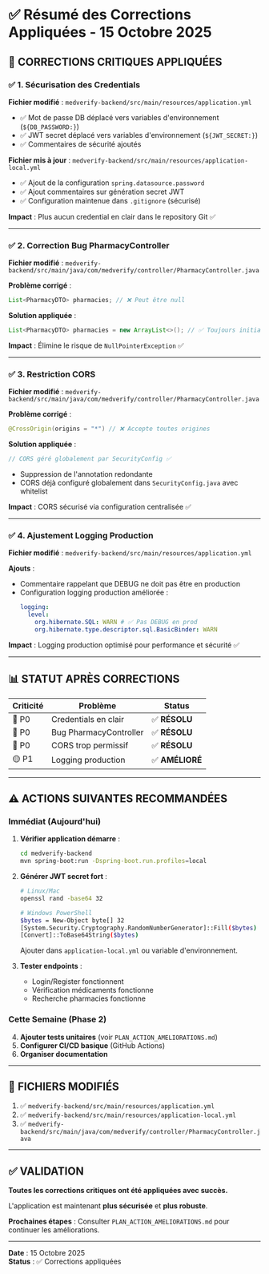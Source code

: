 # ✅ Résumé des Corrections Appliquées - 15 Octobre 2025

## 🔴 CORRECTIONS CRITIQUES APPLIQUÉES

### ✅ 1. Sécurisation des Credentials

**Fichier modifié** : `medverify-backend/src/main/resources/application.yml`

- ✅ Mot de passe DB déplacé vers variables d'environnement (`${DB_PASSWORD:}`)
- ✅ JWT secret déplacé vers variables d'environnement (`${JWT_SECRET:}`)
- ✅ Commentaires de sécurité ajoutés

**Fichier mis à jour** : `medverify-backend/src/main/resources/application-local.yml`

- ✅ Ajout de la configuration `spring.datasource.password`
- ✅ Ajout commentaires sur génération secret JWT
- ✅ Configuration maintenue dans `.gitignore` (sécurisé)

**Impact** : Plus aucun credential en clair dans le repository Git ✅

---

### ✅ 2. Correction Bug PharmacyController

**Fichier modifié** : `medverify-backend/src/main/java/com/medverify/controller/PharmacyController.java`

**Problème corrigé** :

```java
List<PharmacyDTO> pharmacies; // ❌ Peut être null
```

**Solution appliquée** :

```java
List<PharmacyDTO> pharmacies = new ArrayList<>(); // ✅ Toujours initialisé
```

**Impact** : Élimine le risque de `NullPointerException` ✅

---

### ✅ 3. Restriction CORS

**Fichier modifié** : `medverify-backend/src/main/java/com/medverify/controller/PharmacyController.java`

**Problème corrigé** :

```java
@CrossOrigin(origins = "*") // ❌ Accepte toutes origines
```

**Solution appliquée** :

```java
// CORS géré globalement par SecurityConfig ✅
```

- Suppression de l'annotation redondante
- CORS déjà configuré globalement dans `SecurityConfig.java` avec whitelist

**Impact** : CORS sécurisé via configuration centralisée ✅

---

### ✅ 4. Ajustement Logging Production

**Fichier modifié** : `medverify-backend/src/main/resources/application.yml`

**Ajouts** :

- Commentaire rappelant que DEBUG ne doit pas être en production
- Configuration logging production améliorée :
  ```yaml
  logging:
    level:
      org.hibernate.SQL: WARN # ✅ Pas DEBUG en prod
      org.hibernate.type.descriptor.sql.BasicBinder: WARN
  ```

**Impact** : Logging production optimisé pour performance et sécurité ✅

---

## 📊 STATUT APRÈS CORRECTIONS

| Criticité | Problème               | Status          |
| --------- | ---------------------- | --------------- |
| 🔴 P0     | Credentials en clair   | ✅ **RÉSOLU**   |
| 🔴 P0     | Bug PharmacyController | ✅ **RÉSOLU**   |
| 🔴 P0     | CORS trop permissif    | ✅ **RÉSOLU**   |
| 🟡 P1     | Logging production     | ✅ **AMÉLIORÉ** |

---

## ⚠️ ACTIONS SUIVANTES RECOMMANDÉES

### Immédiat (Aujourd'hui)

1. **Vérifier application démarre** :

   ```bash
   cd medverify-backend
   mvn spring-boot:run -Dspring-boot.run.profiles=local
   ```

2. **Générer JWT secret fort** :

   ```bash
   # Linux/Mac
   openssl rand -base64 32

   # Windows PowerShell
   $bytes = New-Object byte[] 32
   [System.Security.Cryptography.RandomNumberGenerator]::Fill($bytes)
   [Convert]::ToBase64String($bytes)
   ```

   Ajouter dans `application-local.yml` ou variable d'environnement.

3. **Tester endpoints** :
   - Login/Register fonctionnent
   - Vérification médicaments fonctionne
   - Recherche pharmacies fonctionne

### Cette Semaine (Phase 2)

4. **Ajouter tests unitaires** (voir `PLAN_ACTION_AMELIORATIONS.md`)
5. **Configurer CI/CD basique** (GitHub Actions)
6. **Organiser documentation**

---

## 📝 FICHIERS MODIFIÉS

1. ✅ `medverify-backend/src/main/resources/application.yml`
2. ✅ `medverify-backend/src/main/resources/application-local.yml`
3. ✅ `medverify-backend/src/main/java/com/medverify/controller/PharmacyController.java`

---

## ✅ VALIDATION

**Toutes les corrections critiques ont été appliquées avec succès.**

L'application est maintenant **plus sécurisée** et **plus robuste**.

**Prochaines étapes** : Consulter `PLAN_ACTION_AMELIORATIONS.md` pour continuer les améliorations.

---

**Date** : 15 Octobre 2025  
**Status** : ✅ Corrections appliquées
